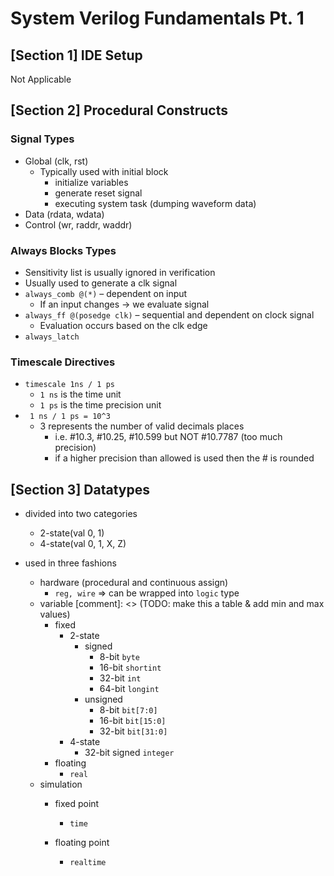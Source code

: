 # System Verilog Fundamentals Pt. 1

## [Section 1] IDE Setup
Not Applicable

## [Section 2] Procedural Constructs

### Signal Types
- Global (clk, rst)
  - Typically used with initial block
    - initialize variables
    - generate reset signal
    - executing system task (dumping waveform data)
- Data (rdata, wdata)
- Control (wr, raddr, waddr)

### Always Blocks Types
- Sensitivity list is usually ignored in verification
- Usually used to generate a clk signal
- `always_comb @(*)` – dependent on input
  - If an input changes -> we evaluate signal
- `always_ff @(posedge clk)` – sequential and dependent on clock signal
  - Evaluation occurs based on the clk edge
- `always_latch`


### Timescale Directives
- `timescale 1ns / 1 ps`
    - `1 ns` is the time unit
    - `1 ps` is the time precision unit
- ` 1 ns / 1 ps = 10^3`
    - 3 represents the number of valid decimals places
        - i.e. #10.3, #10.25, #10.599 but NOT #10.7787 (too much precision)
        - if a higher precision than allowed is used then the # is rounded

## [Section 3] Datatypes

- divided into two categories
  - 2-state(val 0, 1)
  - 4-state(val 0, 1, X, Z)

- used in three fashions
  - hardware (procedural and continuous assign)
    - `reg, wire` => can be wrapped into `logic` type
  - variable
    [comment]: <> (TODO: make this a table & add min and max values)
    - fixed
      - 2-state
        - signed
          - 8-bit `byte`
          - 16-bit `shortint`
          - 32-bit `int`
          - 64-bit `longint`
        - unsigned
          - 8-bit  `bit[7:0]`
          - 16-bit `bit[15:0]`
          - 32-bit `bit[31:0]`
      - 4-state
        - 32-bit signed `integer`
    - floating
      - `real`
  - simulation
    - fixed point
      - `time`

    - floating point
      - `realtime`

